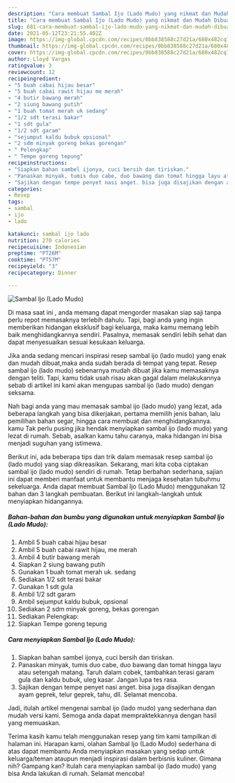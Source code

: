 ```yaml
---
description: "Cara membuat Sambal Ijo (Lado Mudo) yang nikmat dan Mudah Dibuat"
title: "Cara membuat Sambal Ijo (Lado Mudo) yang nikmat dan Mudah Dibuat"
slug: 681-cara-membuat-sambal-ijo-lado-mudo-yang-nikmat-dan-mudah-dibuat
date: 2021-05-12T23:21:55.402Z
image: https://img-global.cpcdn.com/recipes/0bb838588c27d21a/680x482cq70/sambal-ijo-lado-mudo-foto-resep-utama.jpg
thumbnail: https://img-global.cpcdn.com/recipes/0bb838588c27d21a/680x482cq70/sambal-ijo-lado-mudo-foto-resep-utama.jpg
cover: https://img-global.cpcdn.com/recipes/0bb838588c27d21a/680x482cq70/sambal-ijo-lado-mudo-foto-resep-utama.jpg
author: Lloyd Vargas
ratingvalue: 3
reviewcount: 12
recipeingredient:
- "5 buah cabai hijau besar"
- "5 buah cabai rawit hijau me merah"
- "4 butir bawang merah"
- "2 siung bawang putih"
- "1 buah tomat merah uk sedang"
- "1/2 sdt terasi bakar"
- "1 sdt gula"
- "1/2 sdt garam"
- "sejumput kaldu bubuk opsional"
- "2 sdm minyak goreng bekas gorengan"
- " Pelengkap"
- " Tempe goreng tepung"
recipeinstructions:
- "Siapkan bahan sambel ijonya, cuci bersih dan tiriskan."
- "Panaskan minyak, tumis duo cabe, duo bawang dan tomat hingga layu atau setengah matang. Taruh dalam cobek, tambahkan terasi garam gula dan kaldu bubuk, uleg kasar. Jangan lupa tes rasa."
- "Sajikan dengan tempe penyet nasi anget. bisa juga disajikan dengan ayam geprek, telur geprek, tahu, dll. Selamat mencoba."
categories:
- Resep
tags:
- sambal
- ijo
- lado

katakunci: sambal ijo lado 
nutrition: 270 calories
recipecuisine: Indonesian
preptime: "PT26M"
cooktime: "PT57M"
recipeyield: "3"
recipecategory: Dinner

---
```



![Sambal Ijo (Lado Mudo)](https://img-global.cpcdn.com/recipes/0bb838588c27d21a/680x482cq70/sambal-ijo-lado-mudo-foto-resep-utama.jpg)

Di masa  saat ini , anda memang dapat mengorder masakan siap saji tanpa perlu repot memasaknya terlebih dahulu. Tapi, bagi anda yang ingin memberikan hidangan eksklusif bagi keluarga, maka kamu memang lebih baik menghidangkannya sendiri. Pasalnya, memasak sendiri lebih sehat dan dapat menyesuaikan sesuai kesukaan keluarga.

Jika anda sedang mencari inspirasi resep sambal ijo (lado mudo) yang enak dan mudah dibuat,maka anda sudah berada di tempat yang tepat. Resep sambal ijo (lado mudo)  sebenarnya mudah dibuat jika kamu memasaknya dengan teliti. Tapi, kamu tidak usah risau akan gagal dalam melakukannya 
sebab di artikel ini kami akan mengupas sambal ijo (lado mudo) dengan seksama.  



Nah bagi anda yang mau memasak sambal ijo (lado mudo) yang lezat, ada beberapa langkah yang bisa dikerjakan, pertama memilih jenis bahan, lalu pemilihan bahan segar, hingga cara membuat dan menghidangkannya. kamu Tak perlu pusing jika hendak menyiapkan sambal ijo (lado mudo) yang lezat di rumah. Sebab, asalkan kamu  tahu caranya, maka hidangan ini bisa menjadi suguhan yang istimewa.

Berikut ini, ada beberapa tips dan trik dalam memasak resep sambal ijo (lado mudo) yang siap dikreasikan. Sekarang, mari kita coba ciptakan sambal ijo (lado mudo) sendiri di rumah. Tetap berbahan sederhana, sajian ini dapat memberi manfaat untuk membantu menjaga kesehatan tubuhmu sekeluarga. Anda dapat membuat Sambal Ijo (Lado Mudo) menggunakan 12 bahan dan 3 langkah pembuatan. Berikut ini langkah-langkah untuk menyiapkan hidangannya.

<!--inarticleads1-->

##### Bahan-bahan dan bumbu yang digunakan untuk menyiapkan Sambal Ijo (Lado Mudo):

1. Ambil 5 buah cabai hijau besar
1. Ambil 5 buah cabai rawit hijau, me merah
1. Ambil 4 butir bawang merah
1. Siapkan 2 siung bawang putih
1. Gunakan 1 buah tomat merah uk. sedang
1. Sediakan 1/2 sdt terasi bakar
1. Gunakan 1 sdt gula
1. Ambil 1/2 sdt garam
1. Ambil sejumput kaldu bubuk, opsional
1. Sediakan 2 sdm minyak goreng, bekas gorengan
1. Sediakan  Pelengkap:
1. Siapkan  Tempe goreng tepung




<!--inarticleads2-->

##### Cara menyiapkan Sambal Ijo (Lado Mudo):

1. Siapkan bahan sambel ijonya, cuci bersih dan tiriskan.
1. Panaskan minyak, tumis duo cabe, duo bawang dan tomat hingga layu atau setengah matang. Taruh dalam cobek, tambahkan terasi garam gula dan kaldu bubuk, uleg kasar. Jangan lupa tes rasa.
1. Sajikan dengan tempe penyet nasi anget. bisa juga disajikan dengan ayam geprek, telur geprek, tahu, dll. Selamat mencoba.




Jadi, itulah artikel mengenai  sambal ijo (lado mudo)  yang sederhana dan mudah versi kami. Semoga anda dapat mempraktekkannya dengan hasil yang memuaskan. 

Terima kasih kamu telah menggunakan resep yang tim kami tampilkan di halaman ini. Harapan kami, olahan  Sambal Ijo (Lado Mudo) sederhana di atas dapat membantu Anda menyiapkan masakan yang sedap untuk keluarga/teman ataupun menjadi inspirasi dalam berbisnis kuliner. Gimana nih? Gampang kan? Itulah cara menyiapkan sambal ijo (lado mudo) yang bisa Anda lakukan di rumah. Selamat mencoba!

